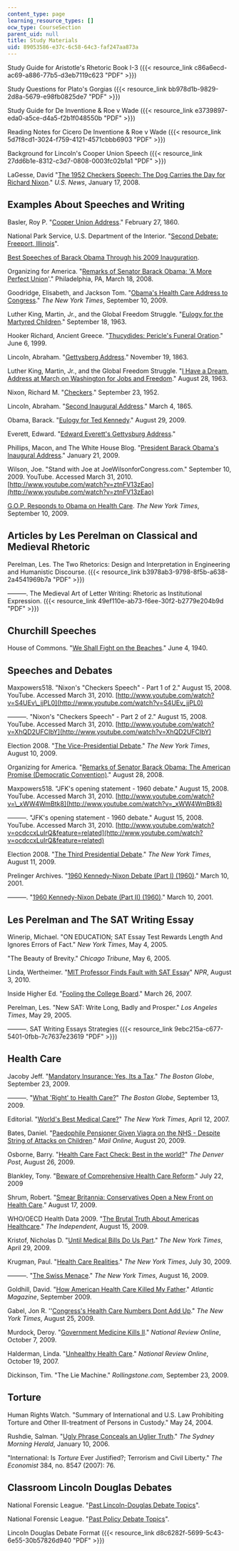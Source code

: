 ```yaml
---
content_type: page
learning_resource_types: []
ocw_type: CourseSection
parent_uid: null
title: Study Materials
uid: 89053586-e37c-6c58-64c3-faf247aa873a
---
```


Study Guide for Aristotle's Rhetoric Book I-3 ({{< resource_link c86a6ecd-ac69-a886-77b5-d3eb7119c623 "PDF" >}})

Study Questions for Plato's Gorgias ({{< resource_link bb978d1b-9829-2d8a-5679-e98fb0825de7 "PDF" >}})

Study Guide for De Inventione & Roe v Wade ({{< resource_link e3739897-eda0-a5ce-d4a5-f2b1f048550b "PDF" >}})

Reading Notes for Cicero De Inventione & Roe v Wade ({{< resource_link 5d7f8cd1-3024-f759-4121-4571cbbb6903 "PDF" >}})

Background for Lincoln's Cooper Union Speech ({{< resource_link 27dd6b1e-8312-c3d7-0808-0003fc02b1a1 "PDF" >}})

LaGesse, David "[The 1952 Checkers Speech: The Dog Carries the Day for Richard Nixon](http://www.usnews.com/articles/news/politics/2008/01/17/the-dog-carries-the-day-for-nixon.html)." _U.S. News_, January 17, 2008.

Examples About Speeches and Writing
-----------------------------------

Basler, Roy P. "[Cooper Union Address](http://showcase.netins.net/web/creative/lincoln/speeches/cooper.htm)." February 27, 1860.

National Park Service, U.S. Department of the Interior. "[Second Debate: Freeport, Illinois](http://www.nps.gov/liho/historyculture/debate2.htm)".

[Best Speeches of Barack Obama Through his 2009 Inauguration](http://obamaspeeches.com/091-Floor-Statement-on-the-Habeas-Corpus-Amendment-Obama-Speech.htm).

Organizing for America. "[Remarks of Senator Barack Obama: 'A More Perfect Union](https://americanrhetoric.com/speeches/barackobamaperfectunion.htm)'." Philadelphia, PA, March 18, 2008.

Goodridge, Elisabeth, and Jackson Tom. "[Obama's Health Care Address to Congress](http://www.nytimes.com/interactive/2009/09/10/us/politics/20090910-obama-health.html)." _The New York Times_, September 10, 2009.

Luther King, Martin, Jr., and the Global Freedom Struggle. "[Eulogy for the Martyred Children](https://kinginstitute.stanford.edu/eulogy-martyred-children)." September 18, 1963.

Hooker Richard, Ancient Greece. "[Thucydides: Pericle's Funeral Oration](http://hrlibrary.umn.edu/education/thucydides.html)." June 6, 1999.

Lincoln, Abraham. "[Gettysberg Address](http://www.americanrhetoric.com/speeches/gettysburgaddress.htm)." November 19, 1863.

Luther King, Martin, Jr., and the Global Freedom Struggle. "[I Have a Dream, Address at March on Washington for Jobs and Freedom](https://kinginstitute.stanford.edu/king-papers/documents/i-have-dream-address-delivered-march-washington-jobs-and-freedom)." August 28, 1963.

Nixon, Richard M. "[Checkers](http://americanrhetoric.com/speeches/richardnixoncheckers.html)." September 23, 1952.

Lincoln, Abraham. "[Second Inaugural Address](http://www.americanrhetoric.com/speeches/abrahamlincolnsecondinauguraladdress.htm)." March 4, 1865.

Obama, Barack. "[Eulogy for Ted Kennedy](http://www.americanrhetoric.com/speeches/barackobama/barackobamaeulogytedkennedy.htm)." August 29, 2009.

Everett, Edward. "[Edward Everett's Gettysburg Address](http://www.gdg.org/Links/everet.html)."

Phillips, Macon, and The White House Blog. "[President Barack Obama's Inaugural Address](https://obamawhitehouse.archives.gov/the-press-office/2013/01/21/inaugural-address-president-barack-obama)." January 21, 2009.

Wilson, Joe. "Stand with Joe at JoeWilsonforCongress.com." September 10, 2009. YouTube. Accessed March 31, 2010. [http://www.youtube.com/watch?v=ztnFV13zEao](http://www.youtube.com/watch?v=ztnFV13zEao)

[G.O.P. Responds to Obama on Health Care](https://www.nytimes.com/video/us/politics/1247464492516/g-o-p-responds-to-obama-on-health-care.html). _The New York Times_, September 10, 2009.

Articles by Les Perelman on Classical and Medieval Rhetoric
-----------------------------------------------------------

Perelman, Les. The Two Rhetorics: Design and Interpretation in Engineering and Humanistic Discourse. ({{< resource_link b3978ab3-9798-8f5b-a638-2a4541969b7a "PDF" >}})

———. The Medieval Art of Letter Writing: Rhetoric as Institutional Expression. ({{< resource_link 49ef110e-ab73-f6ee-30f2-b2779e204b9d "PDF" >}})

Churchill Speeches
------------------

House of Commons. "[We Shall Fight on the Beaches](https://www.winstonchurchill.org/resources/speeches/1940-the-finest-hour/we-shall-fight-on-the-beaches)." June 4, 1940.

Speeches and Debates
--------------------

Maxpowers518. "Nixon's "Checkers Speech" - Part 1 of 2." August 15, 2008. YouTube. Accessed March 31, 2010. [http://www.youtube.com/watch?v=S4UEv\_jjPL0](http://www.youtube.com/watch?v=S4UEv_jjPL0)

———. "Nixon's "Checkers Speech" - Part 2 of 2." August 15, 2008. YouTube. Accessed March 31, 2010. [http://www.youtube.com/watch?v=XhQD2UFCIbY](http://www.youtube.com/watch?v=XhQD2UFCIbY)

Election 2008. "[The Vice-Presidential Debate](http://elections.nytimes.com/2008/president/debates/vice-presidential-debate.html)." _The New York Times_, August 10, 2009.

Organizing for America. "[Remarks of Senator Barack Obama: The American Promise (Democratic Convention)](https://teacher.depaul.edu/Skill-Focused-Readings/SenatorBarackObama--TheAmericanPromise.pdf)." August 28, 2008.

Maxpowers518. "JFK's opening statement - 1960 debate." August 15, 2008. YouTube. Accessed March 31, 2010. [http://www.youtube.com/watch?v=\_xWW4WmBtk8](http://www.youtube.com/watch?v=_xWW4WmBtk8)

———. "JFK's opening statement - 1960 debate." August 15, 2008. YouTube. Accessed March 31, 2010. [http://www.youtube.com/watch?v=ocdccxLuIrQ&feature=related](http://www.youtube.com/watch?v=ocdccxLuIrQ&feature=related)

Election 2008. "[The Third Presidential Debate](http://elections.nytimes.com/2008/president/debates/third-presidential-debate.html)." _The New York Times_, August 11, 2009.

Prelinger Archives. "[1960 Kennedy-Nixon Debate (Part I) (1960)](http://www.archive.org/details/1960_kennedy-nixon_1)." March 10, 2001.

———. "[1960 Kennedy-Nixon Debate (Part II) (1960)](http://www.archive.org/details/1960_kennedy-nixon_2)." March 10, 2001.

Les Perelman and The SAT Writing Essay
--------------------------------------

Winerip, Michael. "ON EDUCATION; SAT Essay Test Rewards Length And Ignores Errors of Fact." _New York Times_, May 4, 2005.

"The Beauty of Brevity." _Chicago Tribune_, May 6, 2005.

Linda, Wertheimer. "[MIT Professor Finds Fault with SAT Essay](http://www.npr.org/templates/story/story.php?storyId=4634566)" _NPR_, August 3, 2010.

Inside Higher Ed. "[Fooling the College Board](http://www.insidehighered.com/news/2007/03/26/writing)." March 26, 2007.

Perelman, Les. "New SAT: Write Long, Badly and Prosper." _Los Angeles Times_, May 29, 2005.

———. SAT Writing Essays Strategies ({{< resource_link 9ebc215a-c677-5401-0fbb-7c7637e23619 "PDF" >}})

Health Care
-----------

Jacoby Jeff. "[Mandatory Insurance: Yes, Its a Tax](http://www.boston.com/bostonglobe/editorial_opinion/oped/articles/2009/09/23/mandatory_insurance_yes_its_a_tax/)." _The Boston Globe_, September 23, 2009.

———. "[What 'Right' to Health Care?](http://www.boston.com/bostonglobe/editorial_opinion/oped/articles/2009/09/13/what_right_to_health_care/)" _The Boston Globe_, September 13, 2009.

Editorial. "[World's Best Medical Care?](http://query.nytimes.com/gst/fullpage.html?res=9501E3D91330F931A2575BC0A9619C8B63&scp=1&sq=%22World%27s+Best+Medical+Care%22&st=nyt)" _The New York Times_, April 12, 2007.

Bates, Daniel. "[Paedophile Pensioner Given Viagra on the NHS - Despite String of Attacks on Children](http://www.dailymail.co.uk/news/article-1207722/Paedophile-attacked-11-year-old-girl-gets-Viagra-NHS--despite-previous-convictions.html)." _Mail Online_, August 20, 2009.

Osborne, Barry. "[Health Care Fact Check: Best in the world?](http://www.denverpost.com/nationalpolitics/ci_13203648)" _The Denver Post_, August 26, 2009.

Blankley, Tony. "[Beware of Comprehensive Health Care Reform](http://townhall.com/columnists/TonyBlankley/2009/07/22/beware_of_comprehensive_health_care_reform?page=full)." July 22, 2009

Shrum, Robert. "[Smear Britannia: Conservatives Open a New Front on Health Care](http://www.theweek.com/articles/502689/smear-britannia-conservatives-open-new-front-health-care)." August 17, 2009.

WHO/OECD Health Data 2009. "[The Brutal Truth About Americas Healthcare](http://www.independent.co.uk/news/world/americas/the-brutal-truth-about-americarsquos-healthcare-1772580.html)." _The Independent_, August 15, 2009.

Kristof, Nicholas D. "[Until Medical Bills Do Us Part](http://www.nytimes.com/2009/08/30/opinion/30kristof.html)." _The New York Times_, April 29, 2009.

Krugman, Paul. "[Health Care Realities](http://www.nytimes.com/2009/07/31/opinion/31krugman.html)." _The New York Times_, July 30, 2009.

———. "[The Swiss Menace](http://www.nytimes.com/2009/08/17/opinion/17krugman.html)." _The New York Times_, August 16, 2009.

Goldhill, David. "[How American Health Care Killed My Father](http://www.theatlantic.com/magazine/archive/2009/09/how-american-health-care-killed-my-father/7617/)." _Atlantic Magazine_, September 2009.

Gabel, Jon R. ''[Congress's Health Care Numbers Dont Add Up](http://www.nytimes.com/2009/08/26/opinion/26gabel.html)." _The New York Times_, August 25, 2009.

Murdock, Deroy. "[Government Medicine Kills II](http://www.nationalreview.com/article/228027/government-medicine-kills-deroy-murdock)." _National Review Online_, October 7, 2009.

Halderman, Linda. "[Unhealthy Health Care](http://www.nationalreview.com/article/222518/unhealthy-health-care-linda-halderman)." _National Review Online_, October 19, 2007.

Dickinson, Tim. "The Lie Machine." _Rollingstone.com_, September 23, 2009.

Torture
-------

Human Rights Watch. "Summary of International and U.S. Law Prohibiting Torture and Other Ill-treatment of Persons in Custody." May 24, 2004.

Rushdie, Salman. "[Ugly Phrase Conceals an Uglier Truth](http://www.smh.com.au/news/opinion/ugly-phrase-conceals-an-uglier-truth/2006/01/09/1136771496819.html)." _The Sydney Morning Herald_, January 10, 2006.

"International: Is _Torture_ Ever Justified?; Terrorism and Civil Liberty." _The Economist_ 384, no. 8547 (2007): 76.

Classroom Lincoln Douglas Debates
---------------------------------

National Forensic League. "[Past Lincoln-Douglas Debate Topics](http://www.newhopesat.com/upage.aspx?pageid=u10)".

National Forensic League. "[Past Policy Debate Topics](http://www.newhopesat.com/upage.aspx?pageid=u10)".

Lincoln Douglas Debate Format ({{< resource_link d8c6282f-5699-5c43-6e55-30b57826d940 "PDF" >}})